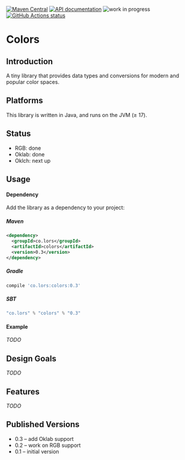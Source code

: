 [![Maven Central](https://img.shields.io/maven-central/v/co.lors/colors.svg?style=for-the-badge)](https://search.maven.org/#search|gav|1|g%3A%22co.lors%22%20AND%20a%3A%22colors%22)
[![API documentation](http://javadoc.io/badge/co.lors/colors.svg?style=for-the-badge)](http://javadoc.io/doc/co.lors/colors)
![work in progress](https://img.shields.io/badge/status-work_in_progress-brightgreen.svg?style=for-the-badge)
[![GitHub Actions status](https://img.shields.io/github/actions/workflow/status/co-lors/colors-jvm/test.yml?branch=main&style=for-the-badge)](https://github.com/co-lors/colors-jvm/actions/workflows/test.yml)

# Colors

## Introduction

A tiny library that provides data types and conversions for modern and popular color spaces.

## Platforms

This library is written in Java, and runs on the JVM (≥ 17).

## Status

- RGB: done
- Oklab: done
- Oklch: next up

## Usage

#### Dependency

Add the library as a dependency to your project:

##### Maven
```xml
<dependency>
  <groupId>co.lors</groupId>
  <artifactId>colors</artifactId>
  <version>0.3</version>
</dependency>
```
##### Gradle
```groovy
compile 'co.lors:colors:0.3'
```

##### SBT
```scala
"co.lors" % "colors" % "0.3"
```

#### Example

*TODO*

## Design Goals

*TODO*

## Features

*TODO*

## Published Versions

- 0.3 – add Oklab support
- 0.2 – work on RGB support
- 0.1 – initial version

